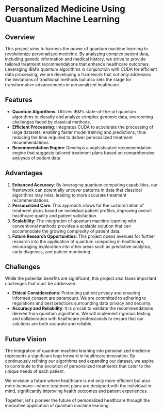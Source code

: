 
# Personalized Medicine Using Quantum Machine Learning

## Overview

This project aims to harness the power of quantum machine learning to revolutionize personalized medicine. By analyzing complex patient data, including genetic information and medical history, we strive to provide tailored treatment recommendations that enhance healthcare outcomes. Leveraging IBM’s quantum algorithms in conjunction with CUDA for efficient data processing, we are developing a framework that not only addresses the limitations of traditional methods but also sets the stage for transformative advancements in personalized healthcare.

## Features

- **Quantum Algorithms**: Utilizes IBM’s state-of-the-art quantum algorithms to classify and analyze complex genomic data, overcoming challenges faced by classical methods.
- **Efficient Processing**: Integrates CUDA to accelerate the processing of large datasets, enabling faster model training and predictions, thus reducing the time required to deliver personalized treatment recommendations.
- **Recommendation Engine**: Develops a sophisticated recommendation engine that suggests tailored treatment plans based on comprehensive analyses of patient data.

## Advantages

1. **Enhanced Accuracy**: By leveraging quantum computing capabilities, our framework can potentially uncover patterns in data that classical algorithms may miss, leading to more accurate treatment recommendations.
2. **Personalized Care**: This approach allows for the customization of treatment plans based on individual patient profiles, improving overall healthcare quality and patient satisfaction.
3. **Scalability**: The integration of quantum machine learning with conventional methods provides a scalable solution that can accommodate the growing complexity of patient data.
4. **Future Research Opportunities**: This project opens avenues for further research into the application of quantum computing in healthcare, encouraging exploration into other areas such as predictive analytics, early diagnosis, and patient monitoring.

## Challenges

While the potential benefits are significant, this project also faces important challenges that must be addressed:

- **Ethical Considerations**: Protecting patient privacy and ensuring informed consent are paramount. We are committed to adhering to regulations and best practices surrounding data privacy and security.
- **Accuracy and Reliability**: It is crucial to validate the recommendations derived from quantum algorithms. We will implement rigorous testing and collaboration with healthcare professionals to ensure that our solutions are both accurate and reliable.

## Future Vision

The integration of quantum machine learning into personalized medicine represents a significant leap forward in healthcare innovation. By continuously refining our algorithms and expanding our dataset, we aspire to contribute to the evolution of personalized treatments that cater to the unique needs of each patient. 

We envision a future where healthcare is not only more efficient but also more humane—where treatment plans are designed with the individual in mind, significantly improving health outcomes and patient experiences.



Together, let's pioneer the future of personalized healthcare through the innovative application of quantum machine learning.
```
